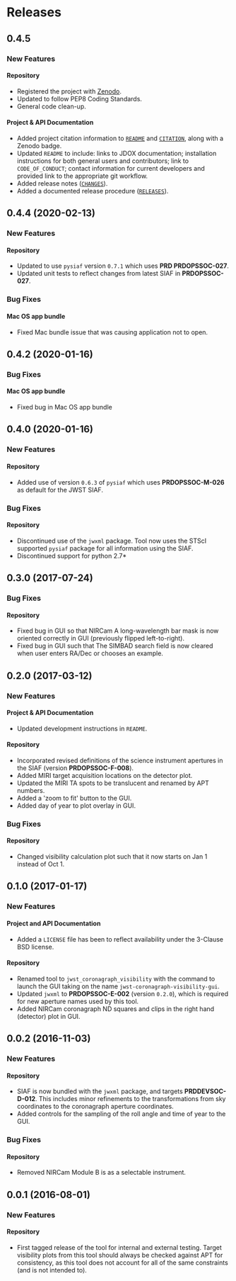 # Releases

## 0.4.5 

### New Features 

#### Repository

 - Registered the project with [Zenodo](10.5281/zenodo.4488420).
 - Updated to follow PEP8 Coding Standards.
 - General code clean-up.

#### Project & API Documentation

 - Added project citation information to [`README`](README) and [`CITATION`](CITATION), along with a Zenodo badge.
 - Updated `README` to include: links to JDOX documentation; installation instructions for both general users and 
 contributors; link to `CODE_OF_CONDUCT`; contact information for current developers and provided link to the appropriate
 git workflow.
 - Added release notes ([`CHANGES`](CHANGES)).
 - Added a documented release procedure ([`RELEASES`](RELEASES)).
 
## 0.4.4 (2020-02-13)

### New Features

#### Repository

- Updated to use `pysiaf` version `0.7.1` which uses **PRD PRDOPSSOC-027**.
- Updated unit tests to reflect changes from latest SIAF in **PRDOPSSOC-027**.

### Bug Fixes

#### Mac OS app bundle

 - Fixed Mac bundle issue that was causing application not to open.


## 0.4.2 (2020-01-16)

### Bug Fixes

#### Mac OS app bundle 

 - Fixed bug in Mac OS app bundle
 
 
## 0.4.0 (2020-01-16)
 
### New Features
 
#### Repository
 
 - Added use of version `0.6.3` of `pysiaf` which uses **PRDOPSSOC-M-026** as default for the JWST SIAF.
 
### Bug Fixes

#### Repository

 - Discontinued use of the `jwxml` package. Tool now uses the STScI supported `pysiaf` package for all information using the SIAF. 
 - Discontinued support for python 2.7*
 
 
## 0.3.0 (2017-07-24)
 
### Bug Fixes
 
#### Repository

 - Fixed bug in GUI so that NIRCam A long-wavelength bar mask is now oriented correctly in GUI (previously flipped left-to-right).
 - Fixed bug in GUI such that The SIMBAD search field is now cleared when user enters RA/Dec or chooses an example.
 

## 0.2.0 (2017-03-12)

### New Features

#### Project & API Documentation

 - Updated development instructions in `README`.
 
#### Repository 

 - Incorporated revised definitions of the science instrument apertures in the SIAF (version **PRDOPSSOC-F-008**).
 - Added MIRI target acquisition locations on the detector plot. 
 - Updated the MIRI TA spots to be translucent and renamed by APT numbers.
 - Added a 'zoom to fit' button to the GUI.
 - Added day of year to plot overlay in GUI.
 
 ### Bug Fixes
 
#### Repository 

 - Changed visibility calculation plot such that it now starts on Jan 1 instead of Oct 1. 
 
## 0.1.0 (2017-01-17)
 
### New Features 

#### Project and API Documentation

 - Added a `LICENSE` file has been to reflect availability under the 3-Clause BSD license.

#### Repository

 - Renamed tool to `jwst_coronagraph_visibility` with the command to launch the GUI taking on the name `jwst-coronagraph-visibility-gui`.
 - Updated `jwxml` to **PRDOPSSOC-E-002** (version `0.2.0`), which is required for new aperture names used by this tool.
 - Added NIRCam coronagraph ND squares and clips in the right hand (detector) plot in GUI.


## 0.0.2 (2016-11-03)

### New Features

#### Repository 

- SIAF is now bundled with the `jwxml` package, and targets **PRDDEVSOC-D-012**. This includes minor refinements to the transformations from sky coordinates to the coronagraph aperture coordinates.
 - Added controls for the sampling of the roll angle and time of year to the GUI.

### Bug Fixes

#### Repository

- Removed NIRCam Module B is as a selectable instrument.

## 0.0.1 (2016-08-01)

### New Features

#### Repository 

- First tagged release of the tool for internal and external testing. Target visibility plots from this tool should always be checked against APT for consistency, as this tool does not account for all of the same constraints (and is not intended to).


 
 
 
 
